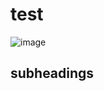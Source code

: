 # test

![image](https://github.com/user-attachments/assets/bc7ce376-e088-49b0-8403-934819a10b50)

## subheadings
